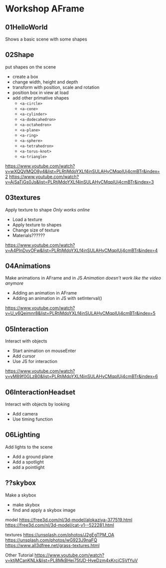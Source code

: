 # Workshop AFrame

## 01HelloWorld
Shows a basic scene with some shapes

## 02Shape
put shapes on the scene
* create a box
* change width, height and depth
* transform with position, scale and rotation
* position box in view at load
* add other primative shapes
	* `<a-circle>`
	* `<a-cone>`
	* `<a-cylinder>`
	* `<a-dodecahedron>`
	* `<a-octahedron>`
	* `<a-plane>`
	* `<a-ring>`
	* `<a-sphere>`
	* `<a-tetrahedron>`
	* `<a-torus-knot>`
	* `<a-triangle>`

https://www.youtube.com/watch?v=wXQQVMQO8y4&list=PLRtjMdoYXLf4inSULAHyCMqpIUj4cmBTr&index=2
https://www.youtube.com/watch?v=AjSaTiGs0Js&list=PLRtjMdoYXLf4inSULAHyCMqpIUj4cmBTr&index=3

## 03textures
Apply texture to shape
_Only works online_
* Load a texture
* Apply texture to shapes
* Change size of texture
* Materials??????

https://www.youtube.com/watch?v=A4PInDvyOFw&list=PLRtjMdoYXLf4inSULAHyCMqpIUj4cmBTr&index=4

## 04Animations
Make animations in AFrame and in JS
_Animation doesn't work like the video anymore_
* Adding an animation in AFrame
* Adding an animation in JS with setInterval()

https://www.youtube.com/watch?v=U_y6Qeimnr8&list=PLRtjMdoYXLf4inSULAHyCMqpIUj4cmBTr&index=5

## 05Interaction
Interact with objects
* Start animation on mouseEnter
* Add cursor
* Use JS for interaction

https://www.youtube.com/watch?v=yM89f0GLzB0&list=PLRtjMdoYXLf4inSULAHyCMqpIUj4cmBTr&index=6

## 06InteractionHeadset
Interact with objects by looking
* Add camera
* Use timing function

## 06Lighting
Add lights to the scene
* Add a ground plane
* Add a spotlight
* add a pointlight

## ??skybox
Make a skybox
* make skybox
* find and apply a skybox image








model
https://free3d.com/nl/3d-model/alokaziya-377519.html
https://free3d.com/nl/3d-model/cat-v1--522281.html

textures
https://unsplash.com/photos/J2gEgTPM_OA
https://unsplash.com/photos/wG923J9naFQ
https://www.all3dfree.net/grass-textures.html

Other Tutorial
https://www.youtube.com/watch?v=ktjMCanKNLk&list=PL8MkBHej75fJD-HveDzm4xKrciC5VfYuV